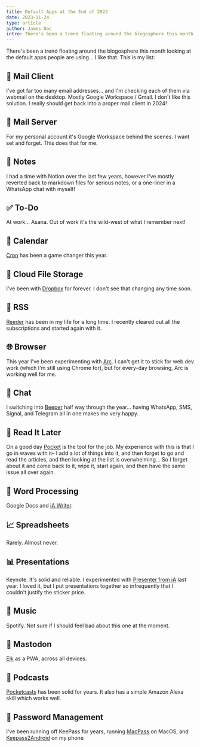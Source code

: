 ```yaml
---
title: Default Apps at the End of 2023
date: 2023-11-24
type: article
author: James Doc
intro: There's been a trend floating around the blogosphere this month looking at the default apps people are using… I like that. This is mine.
---
```


There's been a trend floating around the blogosphere this month looking at the default apps people are using… I like that. This is my list:

## 📨 Mail Client

I've got far too many email addresses… and I'm checking each of them via webmail on the desktop. Mostly Google Workspace / Gmail. I don't like this solution. I really should get back into a proper mail client in 2024!

## 📮 Mail Server

For my personal account it's Google Workspace behind the scenes. I want set and forget. This does that for me.

## 📝 Notes

I had a time with Notion over the last few years, however I've mostly reverted back to markdown files for serious notes, or a one-liner in a WhatsApp chat with myself!

## ✅ To-Do

At work… Asana. Out of work it's the wild-west of what I remember next!

## 📆 Calendar

[Cron](https://cron.com/) has been a game changer this year.

## 📁 Cloud File Storage

I've been with [Dropbox](https://www.dropbox.com/referrals/AAA8vbnFzkbKTPBYLY1v69OIzqR_vwcc1H8?src=global9) for forever. I don't see that changing any time soon.

## 📖 RSS

[Reeder](https://reederapp.com/) has been in my life for a long time. I recently cleared out all the subscriptions and started again with it.

## 🌐 Browser

This year I've been experimenting with [Arc](https://arc.net/). I can't get it to stick for web dev work (which I'm still using Chrome for), but for every-day browsing, Arc is working well for me.

## 💬 Chat

I switching into [Beeper](https://www.beeper.com/) half way through the year… having WhatsApp, SMS, Signal, and Telegram all in one makes me very happy.

## 📑 Read It Later

On a good day [Pocket](https://getpocket.com/) is the tool for the job. My experience with this is that I go in waves with it– I add a lot of things into it, and then forget to go and read the articles, and then looking at the list is overwhelming… So I forget about it and come back to it, wipe it, start again, and then have the same issue all over again.

## 📜 Word Processing

Google Docs and [iA Writer](https://ia.net/writer).

## 📈 Spreadsheets

Rarely. Almost never.

## 📊 Presentations

Keynote. It's solid and reliable. I experimented with [Presenter from iA](https://ia.net/presenter) last year. I loved it, but I put presentations together so infrequently that I couldn't justify the sticker price.

## 🎵 Music

Spotify. Not sure if I should feel bad about this one at the moment.

## 🦣 Mastodon

[Elk](https://elk.zone/) as a PWA, across all devices.

## 🎤 Podcasts

[Pocketcasts](https://pocketcasts.com/) has been solid for years. It also has a simple Amazon Alexa skill which works well.

## 🔐 Password Management

I've been running off KeePass for years, running [MacPass](https://macpassapp.org/) on MacOS, and [Keepass2Android](https://play.google.com/store/apps/details?id=keepass2android.keepass2android&hl=en_GB&gl=US) on my phone

